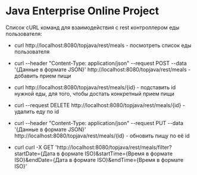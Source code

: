 Java Enterprise Online Project 
===============================

Список cURL команд для взаимодействия с rest контроллером еды пользователя:

- curl http://localhost:8080/topjava/rest/meals - посмотреть список еды пользователя

- curl --header "Content-Type: application/json" --request POST --data '{Данные в формате JSON}' http://localhost:8080/topjava/rest/meals - добавить прием пищи

- curl http://localhost:8080/topjava/rest/meals/{id} - подставить id нужной еды, для того, чтобы достать конкретный прием пищи

- curl --request DELETE http://localhost:8080/topjava/rest/meals/{id} - удалить еду по id

- curl --header "Content-Type: application/json" --request PUT --data '{Данные в формате JSON}' http://localhost:8080/topjava/rest/meals/{id} - обновить пищу по её id

- curl curl -X GET 'http://localhost:8080/topjava/rest/meals/filter?startDate={Дата в формате ISO}&startTime={Время в формате ISO}&endDate={Дата в формате ISO}&endTime={Время в формате ISO}'